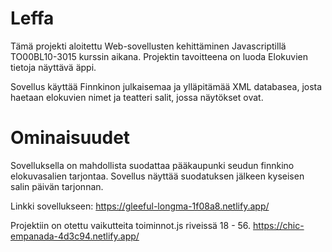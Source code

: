 # Leffa

Tämä projekti aloitettu Web-sovellusten kehittäminen Javascriptillä TO00BL10-3015 kurssin aikana. Projektin tavoitteena on luoda Elokuvien tietoja näyttävä äppi.

Sovellus käyttää Finnkinon julkaisemaa ja ylläpitämää XML databasea, josta haetaan elokuvien nimet ja teatteri salit, jossa näytökset ovat. 

# Ominaisuudet

Sovelluksella on mahdollista suodattaa pääkaupunki seudun finnkino elokuvasalien tarjontaa. Sovellus näyttää suodatuksen jälkeen kyseisen salin päivän tarjonnan.


Linkki sovellukseen: https://gleeful-longma-1f08a8.netlify.app/

Projektiin on otettu vaikutteita toiminnot.js riveissä 18 - 56. https://chic-empanada-4d3c94.netlify.app/
